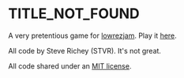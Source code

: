 # TITLE_NOT_FOUND

A very pretentious game for [lowrezjam](http://jams.gamejolt.io/lowrezjam2014/games). Play it [here](http://gamejolt.com/games/arcade/title-not-found/26178/).

All code by Steve Richey (STVR). It's not great.

All code shared under an [MIT license](http://opensource.org/licenses/MIT). 
